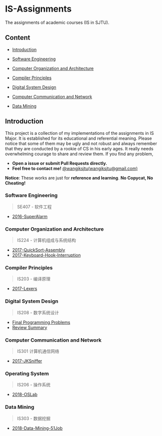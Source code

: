 # IS-Assignments
The assignments of academic courses (IS in SJTU).
## Content

* [Introduction](#introduction)

* [Software Engineering](#software-engineering)
* [Computer Organization and Architecture](#computer-organization-and-architecture)
* [Compiler Principles](#compiler-principles)
* [Digital System Design](#digital-system-design)
* [Computer Communication and Network](#computer-communication-and-network)
* [Data Mining](#data-mining)

<!--
* [Principles of Computer Virus](#principles-of-computer-virus)
-->
## Introduction

This project is a collection of my implementations of the assignments in IS Major. It is established for its educational and referential meaning. Please notice that some of them may be ugly and not robust and always remember that they are conducted by a rookie of CS in his early ages. It really needs overwhelming courage to share and review them. If you find any problem,

  * __Open a issue or submit Pull Requests directly.__
  * __Feel free to contact me!__ [@wangjksjtu(wangjksjtu@gmail.com)](http://wangjk.me)

__Notice__: These works are just for __reference and learning__. __No Copycat, No Cheating!__

### Software Engineering
> SE407 - 软件工程
* [2016-SuperAlarm](https://github.com/wangjksjtu/SuperAlarm)

### Computer Organization and Architecture
> IS224 - 计算机组成与系统结构
* [2017-QuickSort-Assembly](https://github.com/wangjksjtu/IS-Assignments/blob/master/IS224/quicksort_signed.asm)
* [2017-Keyboard-Hook-Interruption](https://github.com/wangjksjtu/IS-Assignments/blob/master/IS224/keyboard_hook.asm)

### Compiler Principles
> IS203 - 编译原理
* [2017-Lexers](https://github.com/wangjksjtu/IS-Assignments/tree/master/IS203)

### Digital System Design
> IS208 - 数字系统设计
* [Final Programming Problems](https://github.com/wangjksjtu/IS-Assignments/tree/master/IS208)
* [Review Summary](https://github.com/wangjksjtu/verilog)

### Computer Communication and Network
> IS301 计算机通信网络
* [2017-JKSniffer](https://github.com/wangjksjtu/JKSniffer)

### Operating System
> IS206 - 操作系统 
* [2018-OSLab](https://github.com/wangjksjtu/IS-Assignments/tree/master/IS206)

### Data Mining
> IS303 - 数据挖掘 
* [2018-Data-Mining-51Job](https://github.com/wangjksjtu/Data-Mining-51Job)

<!--
### Principles of Computer Virus
> IS217 - 计算机病毒原理
-->

